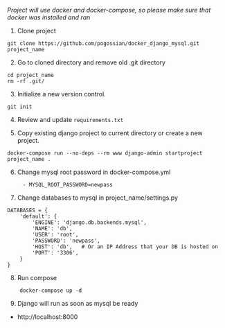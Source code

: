 *Project will use docker and docker-compose, so please make sure that docker was installed and ran*

1) Clone project 

```
git clone https://github.com/pogossian/docker_django_mysql.git project_name
```

2) Go to cloned directory and remove old .git directory

```
cd project_name
rm -rf .git/
```

3) Initialize a new version control.

```
git init
```

4) Review and update `requirements.txt`


5) Copy existing django project to current directory or create a new project.

```
docker-compose run --no-deps --rm www django-admin startproject project_name .
```

6) Change mysql root password in docker-compose.yml

```
     - MYSQL_ROOT_PASSWORD=newpass
```

7) Change databases to mysql in project_name/settings.py

```
DATABASES = {
    'default': {
        'ENGINE': 'django.db.backends.mysql',
        'NAME': 'db',
        'USER': 'root',
        'PASSWORD': 'newpass',
        'HOST': 'db',   # Or an IP Address that your DB is hosted on
        'PORT': '3306',
    }
}
```

8) Run compose 

```
    docker-compose up -d
```

9) Django will run as soon as mysql be ready
* http://localhost:8000

